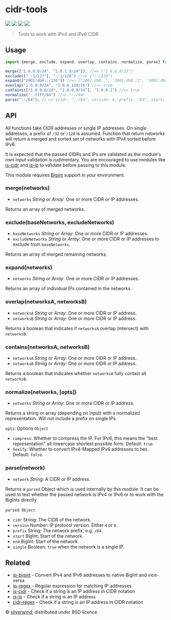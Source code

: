 # cidr-tools
[![](https://img.shields.io/npm/v/cidr-tools.svg?style=flat)](https://www.npmjs.org/package/cidr-tools) [![](https://img.shields.io/npm/dm/cidr-tools.svg)](https://www.npmjs.org/package/cidr-tools) [![](https://img.shields.io/bundlephobia/minzip/cidr-tools.svg)](https://bundlephobia.com/package/cidr-tools) [![](https://packagephobia.com/badge?p=cidr-tools)](https://packagephobia.com/result?p=cidr-tools)
> Tools to work with IPv4 and IPv6 CIDR

## Usage

```js
import {merge, exclude, expand, overlap, contains, normalize, parse} from "cidr-tools";

merge(["1.0.0.0/24", "1.0.1.0/24"]); //=> ["1.0.0.0/23"]
exclude(["::1/127"], "::1/128") //=> ["::/128"]
expand(["2001:db8::/126"]) //=> ["2001:db8::", "2001:db8::1", "2001:db8::2", "2001:db8::3"]
overlap("1.0.0.0/24", "1.0.0.128/25") //=> true
contains(["1.0.0.0/24", "2.0.0.0/24"], "1.0.0.1") //=> true
normalize("::ffff/64") //=> "::/64"
parse("::/64"); // => {cidr: "::/64", version: 6, prefix: "64", start: 0n, end: 18446744073709551615n}
```

## API

All functions take CIDR addresses or single IP addresses. On single addresses, a prefix of `/32` or `/128` is assumed. Function that return networks will return a merged and sorted set of networks with IPv4 sorted before IPv6.

It is expected that the passed CIDRs and IPs are validated as the module's own input validation is rudimentary. You are encouraged to use modules like [is-cidr](https://github.com/silverwind/is-cidr) and [is-ip](https://github.com/sindresorhus/is-ip) to validate before passing to this module.

This module requires [BigInt](https://developer.mozilla.org/en-US/docs/Web/JavaScript/Reference/Global_Objects/BigInt#browser_compatibility) support in your environment.

### merge(networks)

- `networks` *String* or *Array*: One or more CIDR or IP addresses.

Returns an array of merged networks.

### exclude(baseNetworks, excludeNetworks)

- `baseNetworks` *String* or *Array*: One or more CIDR or IP addresses.
- `excludeNetworks` *String* or *Array*: One or more CIDR or IP addresses to exclude from `baseNetworks`.

Returns an array of merged remaining networks.

### expand(networks)

- `networks` *String* or *Array*: One or more CIDR or IP addresses.

Returns an array of individual IPs contained in the networks.

### overlap(networksA, networksB)

- `networksA` *String* or *Array*: One or more CIDR or IP address.
- `networksB` *String* or *Array*: One or more CIDR or IP address.

Returns a boolean that indicates if `networksA` overlap (intersect) with `networksB`.

### contains(networksA, networksB)

- `networksA` *String* or *Array*: One or more CIDR or IP address.
- `networksB` *String* or *Array*: One or more CIDR or IP address.

Returns a boolean that indicates whether `networksA` fully contain all `networksB`.

### normalize(networks, [opts])

- `networks` *String* or *Array*: One or more CIDR or IP address.

Returns a string or array (depending on input) with a normalized representation. Will not include a prefix on single IPs.

`opts`: Options `Object`
  - `compress`: Whether to compress the IP. For IPv6, this means the "best representation" all-lowercase shortest possible form. Default: `true`.
  - `hexify`: Whether to convert IPv4-Mapped IPv6 addresses to hex. Default: `false`.

### parse(network)

- `network` *String*: A CIDR or IP address.

Returns a `parsed` Object which is used internally by this module. It can be used to test whether the passed network is IPv4 or IPv6 or to work with the BigInts directly.

`parsed`: `Object`
  - `cidr` String: The CIDR of the network.
  - `version` Number: IP protocol version. Either `4` or `6`.
  - `prefix` String: The network prefix, e.g. `/64`.
  - `start` BigInt: Start of the network.
  - `end` BigInt: Start of the network.
  - `single` Boolean: `true` when the network is a single IP.

## Related

- [ip-bigint](https://github.com/silverwind/ip-bigint) - Convert IPv4 and IPv6 addresses to native BigInt and vice-versa
- [ip-regex](https://github.com/sindresorhus/ip-regex) - Regular expression for matching IP addresses
- [is-cidr](https://github.com/silverwind/is-cidr) - Check if a string is an IP address in CIDR notation
- [is-ip](https://github.com/sindresorhus/is-ip) - Check if a string is an IP address
- [cidr-regex](https://github.com/silverwind/cidr-regex) - Check if a string is an IP address in CIDR notation

© [silverwind](https://github.com/silverwind), distributed under BSD licence.
